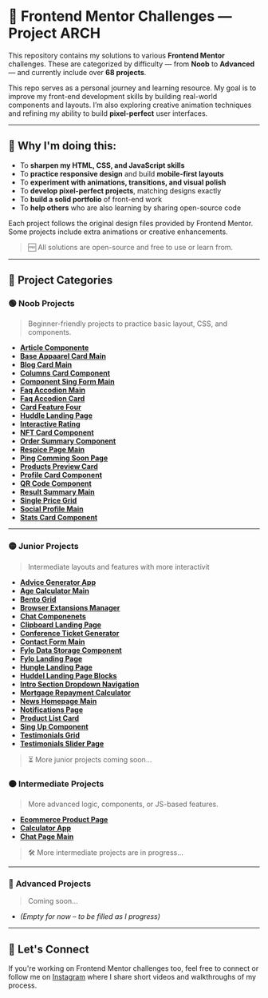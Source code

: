 # **🍔 Frontend Mentor Challenges — Project ARCH**

This repository contains my solutions to various **Frontend Mentor** challenges. These are categorized by difficulty — from **Noob** to **Advanced** — and currently include over **68 projects**.

This repo serves as a personal journey and learning resource. My goal is to improve my front-end development skills by building real-world components and layouts. I’m also exploring creative animation techniques and refining my ability to build **pixel-perfect** user interfaces.

---

## 🧠 Why I'm doing this:

- To **sharpen my HTML, CSS, and JavaScript skills**
- To **practice responsive design** and build **mobile-first layouts**
- To **experiment with animations, transitions, and visual polish**
- To **develop pixel-perfect projects**, matching designs exactly
- To **build a solid portfolio** of front-end work
- To **help others** who are also learning by sharing open-source code

Each project follows the original design files provided by Frontend Mentor. Some projects include extra animations or creative enhancements.

> 🆓 All solutions are open-source and free to use or learn from.

---

## 📁 Project Categories

### 🟢 **Noob Projects**

> Beginner-friendly projects to practice basic layout, CSS, and components.

- **[Article Componente](./Noob/Article-Component-main/)**
- **[Base Appaarel Card Main](./Noob/base-appaarel-card-main/)**
- **[Blog Card Main](./Noob/Blog-Card-main/)**
- **[Columns Card Component](./Noob/Column-Card-Component-main/)**
- **[Component Sing Form Main](./Noob/Component-Sing-Form-main/)**
- **[Faq Accodion Main](./Noob/Faq-accordion-main-main/)**
- **[Faq Accodion Card](./Noob/FAQ-Acording-Card-main/)**
- **[Card Feature Four](./Noob/Four-Card-Feature--main/)**
- **[Huddle Landing Page](./Noob/Huddle-Landing-Page-main/)**
- **[Interactive Rating](./Noob/Interactive-Rating-main/)**
- **[NFT Card Component](./Noob/NFT-Card-Component-main/)**
- **[Order Summary Component](./Noob/order-summary-component-1-main/)**
- **[Respice Page Main](./Noob/Page-Recipe-main/)**
- **[Ping Comming Soon Page](./Noob/Ping-Coming-Soon-Page-main/)**
- **[Products Preview Card ](./Noob/Product-preview-card-component-main/)**
- **[Profile Card Component](./Noob/Profile-Card-Component-main/)**
- **[QR Code Component](./Noob/QR-code-component-main/)**
- **[Result Summary Main](./Noob/Result-Summary-main/)**
- **[Single Price Grid](./Noob/Single-Pice-Grid-Component--main/)**
- **[Social Profile Main](./Noob/Social-Profile-main/)**
- **[Stats Card Component](./Noob/Stats-Card-Component-main/)**

---

### 🟡 **Junior Projects**

> Intermediate layouts and features with more interactivit

- **[Advice Generator App](./Junior/advice-generator-app-main/)**
- **[Age Calculator Main](./Junior/Age-Calculator-main/)**
- **[Bento Grid](./Junior/Bento-Grid-main/)**
- **[Browser Extansions Manager](./Junior/browser-extensions-manager-ui-main/)**
- **[Chat Componenets](./Junior/Chat-Components-main/)**
- **[Clipboard Landing Page](./Junior/Clipboard-Landing-Page-main/)**
- **[Conference Ticket Generator](./Junior/conference-ticket-generator-main/)**
- **[Contact Form Main](./Junior/contact-form-main/)**
- **[Fylo Data Storage Component](./Junior/Fylo-Data-Storage-Component-main/)**
- **[Fylo Landing Page](./Junior/Fylo-Landing-Page-main/)**
- **[Hungle Landing Page](./Junior/Hungle-Landing-Page-main/)**
- **[Huddel Landing Page Blocks](./Junior/Huddle-Landing-Page-Blocks-main/)**
- **[Intro Section Dropdown Navigation](./Junior/intro-section-with-dropdown-navigation-main/)**
- **[Mortgage Repayment Calculator](./Junior/mortgage-repayment-calculator-main/)**
- **[News Homepage Main](./Junior/news-homepage-main/)**
- **[Notifications Page](./Junior/notifications-page-main/)**
- **[Product List Card](./Junior/Produc-List-Card-Main-main/)**
- **[Sing Up Component](./Junior/sing-up-component-main/)**
- **[Testimonials Grid](./Junior/Testimonials-Grid-main/)**
- **[Testimonials Slider Page](./Junior/Testimonials-Slider-Page-main/)**

> ⏳ More junior projects coming soon...

### 🟠 **Intermediate Projects**

> More advanced logic, components, or JS-based features.

- **[Ecommerce Product Page](./Intermedio/ecommerce-product-page-main/)**
- **[Calculator App](./Intermedio/calculator-app-main/)**
- **[Chat Page Main](./Intermedio/Page-Chat-main/)**

> 🛠 More intermediate projects are in progress...

---

### 🔴 **Advanced Projects**

> Coming soon...

- _(Empty for now – to be filled as I progress)_

---

## 🚀 Let's Connect

If you're working on Frontend Mentor challenges too, feel free to connect or follow me on [Instagram](https://www.instagram.com/deeperdev/) where I share short videos and walkthroughs of my process.
